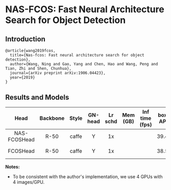 # NAS-FCOS: Fast Neural Architecture Search for Object Detection

## Introduction

```
@article{wang2019fcos,
  title={Nas-fcos: Fast neural architecture search for object detection},
  author={Wang, Ning and Gao, Yang and Chen, Hao and Wang, Peng and Tian, Zhi and Shen, Chunhua},
  journal={arXiv preprint arXiv:1906.04423},
  year={2019}
}
```

## Results and Models

| Head      | Backbone  | Style   | GN-head | Lr schd | Mem (GB) | Inf time (fps) | box AP | Download |
|:---------:|:---------:|:-------:|:-------:|:-------:|:--------:|:--------------:|:------:|:--------:|
| NAS-FCOSHead | R-50   | caffe   | Y       | 1x      |          |                | 39.4   | [model](https://open-mmlab.s3.ap-northeast-2.amazonaws.com/mmdetection/v2.0/nas_fcos/nas_fcos_nashead_r50_caffe_fpn_gn_4x4_1x_coco/nas_fcos_nashead_r50_caffe_fpn_gn_4x4_1x_coco_bbox_mAP-0.394_20200520_151831-1bdba3ce.pth) &#124; [log](https://open-mmlab.s3.ap-northeast-2.amazonaws.com/mmdetection/v2.0/nas_fcos/nas_fcos_nashead_r50_caffe_fpn_gn_4x4_1x_coco/nas_fcos_nashead_r50_caffe_fpn_gn_4x4_1x_coco_20200520_151831.log.json) |
| FCOSHead  | R-50      | caffe   | Y       | 1x      |          |                | 38.5   | [model](https://open-mmlab.s3.ap-northeast-2.amazonaws.com/mmdetection/v2.0/nas_fcos/nas_fcos_fcoshead_r50_caffe_fpn_gn_4x4_1x_coco/nas_fcos_fcoshead_r50_caffe_fpn_gn_4x4_1x_coco_bbox_mAP-0.385_20200521_103823-7fdcbce0.pth) &#124; [log](https://open-mmlab.s3.ap-northeast-2.amazonaws.com/mmdetection/v2.0/nas_fcos/nas_fcos_fcoshead_r50_caffe_fpn_gn_4x4_1x_coco/nas_fcos_fcoshead_r50_caffe_fpn_gn_4x4_1x_coco_20200521_103823.log.json) |

**Notes:**
- To be consistent with the author's implementation, we use 4 GPUs with 4 images/GPU.
